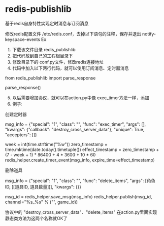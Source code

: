 # redis-publishlib
基于redis自身特性实现定时消息与订阅消息


修改redis配置文件 /etc/redis.conf，去掉以下语句的注释，保存并退出
notify-keyspace-events Ex



1. 下载该文件目录 redis_publishlib
2. 把代码放到自己的工程根目录下
3. 修改目录下的 conf.py文件，修改redis连接地址
4. 代码中加入以下两行代码，就可以使用订阅消息、定时器消息

  from redis_publishlib import parse_response
  
  parse_response()

5. 以后需要增加协议，就可以在action.py中像 exec_timer方法一样，添加
6. 例子: 

创建定时器

   msg_info = {"special": "1", "class": "", "func": "exec_timer", "args": [],
               "kwargs": {"callback": "destroy_cross_server_data"}, "unique": True,
               "accepters": []}

   week = int(time.strftime("%w"))
   zero_timestamp = time.mktime(date.today().timetuple())
   effect_timestamp = zero_timestamp + (7 - week + 1) * 86400 + 4 * 3600 + 10 * 60
   redis_helper.create_timer_event(msg_info, expire_time=effect_timestamp)
   
删除道具

   msg_info = {"special": "1", "class": "", "func": "delete_items", "args": [角色ID, [[道具ID, 道具数量]]],
               "kwargs": {}}

   msg_id = redis_helper.save_msg(msg_info)
   redis_helper.publish(msg_id, channel="%s_%s" % ("", game_id))
   
   
协议中的 "destroy_cross_server_data"、"delete_items" 在action.py里面实现静态类方法为这两个名称就OK了
